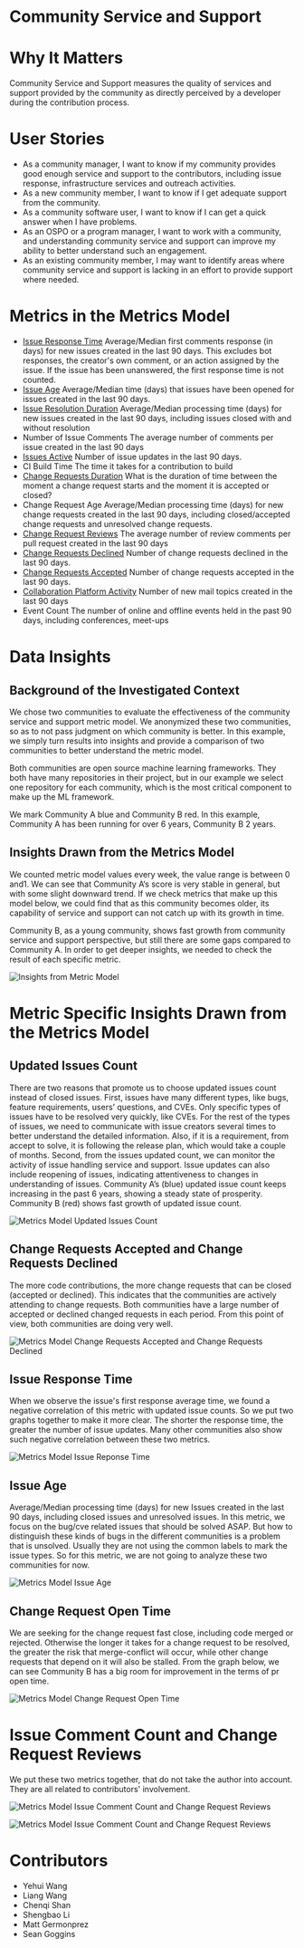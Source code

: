 # Community Service and Support

# Why It Matters
Community Service and Support measures the quality of services and support provided by the community as directly perceived by a developer during the contribution process.

# User Stories
- As a community manager, I want to know if my community provides good enough service and support to the contributors, including issue response, infrastructure services and outreach activities. 
- As a new community member, I want to know if I get adequate support from the community.
- As a community software user, I want to know if I can get a quick answer when I have problems. 
- As an OSPO or a program manager, I want to work with a community, and understanding community service and support can improve my ability to better understand such an engagement. 
- As an existing community member, I may want to identify areas where community service and support is lacking in an effort to provide support where needed. 

# Metrics in the Metrics Model

- [Issue Response Time](https://chaoss.community/?p=3631)
Average/Median first comments response (in days) for new issues created in the last 90 days. This excludes bot responses, the creator's own comment, or an action assigned by the issue. If the issue has been unanswered, the first response time is not counted.
- [Issue Age](https://chaoss.community/?p=3629)
Average/Median time (days) that issues have been opened for issues created in the last 90 days. 
- [Issue Resolution Duration](https://chaoss.community/?p=3630)
Average/Median processing time (days) for new issues created in the last 90 days, including issues closed with and without resolution
- Number of Issue Comments
The average number of comments per issue created in the last 90 days
- [Issues Active](https://chaoss.community/?p=3632)
Number of issue updates in the last 90 days.
- CI Build Time
The time it takes for a contribution to build
- [Change Requests Duration](https://chaoss.community/?p=3587)
What is the duration of time between the moment a change request starts and the moment it is accepted or closed?
- Change Request Age
Average/Median processing time (days) for new change requests created in the last 90 days, including closed/accepted change requests and unresolved change requests.
- [Change Request Reviews](https://chaoss.community/?p=4712)
The average number of review comments per pull request created in the last 90 days
- [Change Requests Declined](https://chaoss.community/?p=3588)
Number of change requests declined in the last 90 days.
- [Change Requests Accepted](https://chaoss.community/?p=3589)
Number of change requests accepted in the last 90 days.
- [Collaboration Platform Activity](https://chaoss.community/?p=3484)
Number of new mail topics created in the last 90 days
- Event Count
The number of online and offline events held in the past 90 days, including conferences, meet-ups

# Data Insights

## Background of the Investigated Context
We chose two communities to evaluate the effectiveness of the community service and support metric model. We anonymized these two communities, so as to not pass judgment on which community is better. In this example, we simply turn results into insights and provide a comparison of two communities to better understand the metric model.

Both communities are open source machine learning frameworks. They both have many repositories in their project, but in our example we select one repository for each community, which is the most critical component to make up the ML framework.  

We mark Community A blue and Community B red. In this example, Community A has been running for over 6 years, Community B 2 years.

## Insights Drawn from the Metrics Model
We counted metric model values every week, the value range is between 0 and1. We can see that Community A‘s score is very stable in general, but with some slight downward trend. If we check metrics that make up this model below, we could find that as this community becomes older, its capability of service and support can not catch up with its growth in time.  

Community B, as a young community, shows fast growth from community service and support perspective, but still there are some gaps compared to Community A. In order to get deeper insights, we needed to check the result of each specific metric.

![Insights from Metric Model](https://github.com/chaoss/wg-metrics-models/blob/main/metrics-model-libs/community-service-and-support/images/1.jpg)

# Metric Specific Insights Drawn from the Metrics Model

## Updated Issues Count

There are two reasons that promote us to choose updated issues count instead of closed issues. First, issues have many different types, like bugs, feature requirements, users’ questions, and CVEs. Only specific types of issues have to be resolved very quickly, like CVEs. For the rest of the types of issues, we need to communicate with issue creators several times to better understand the detailed information. Also, if it is a requirement, from accept to solve, it is following the release plan, which would take a couple of months. Second, from the issues updated count, we can monitor the activity of issue handling service and support. Issue updates can also include reopening of issues, indicating attentiveness to changes in understanding of issues. Community A’s (blue) updated issue count keeps increasing in the past 6 years, showing a steady state of prosperity. Community B (red) shows fast growth of updated issue count. 

![Metrics Model Updated Issues Count](https://github.com/chaoss/wg-metrics-models/blob/main/metrics-model-libs/community-service-and-support/images/2.jpg)

## Change Requests Accepted and Change Requests Declined 
The more code contributions, the more change requests that can be  closed (accepted or declined). This indicates that the communities are actively attending to change requests. Both communities have a large number of accepted or declined changed requests in each period. From this point of view, both communities are doing very well.  

![Metrics Model Change Requests Accepted and Change Requests Declined](https://github.com/chaoss/wg-metrics-models/blob/main/metrics-model-libs/community-service-and-support/images/3.jpg)

## Issue Response Time  
When we observe the issue's first response average time, we found a negative correlation of this metric with updated issue counts. So we put two graphs together to make it more clear. The shorter the response time, the greater the number of issue updates. Many other communities also show such negative correlation between these two metrics. 

![Metrics Model Issue Reponse Time](https://github.com/chaoss/wg-metrics-models/blob/main/metrics-model-libs/community-service-and-support/images/4.jpg)

## Issue Age
Average/Median processing time (days) for new Issues created in the last 90 days, including closed issues and unresolved issues. In this metric, we focus on the bug/cve related issues that should be solved ASAP. But how to distinguish these kinds of bugs in the different communities is a problem that is unsolved. Usually they are not using the common labels to mark the issue types. So for this metric, we are not going to analyze these two communities for now. 

![Metrics Model Issue Age](https://github.com/chaoss/wg-metrics-models/blob/main/metrics-model-libs/community-service-and-support/images/5.jpg)

## Change Request Open Time
We are seeking for the change request fast close, including code merged or rejected. Otherwise the longer it takes for a change request to be resolved, the greater the risk that merge-conflict will occur, while other change requests that depend on it will also be stalled. From the graph below, we can see Community B has a big room for improvement in the terms of pr open time. 

![Metrics Model Change Request Open Time](https://github.com/chaoss/wg-metrics-models/blob/main/metrics-model-libs/community-service-and-support/images/6.jpg)

# Issue Comment Count and Change Request Reviews
We put these two metrics together, that do not take the author into account. They are all related to contributors' involvement.

![Metrics Model Issue Comment Count and Change Request Reviews](https://github.com/chaoss/wg-metrics-models/blob/main/metrics-model-libs/community-service-and-support/images/7.jpg)

![Metrics Model Issue Comment Count and Change Request Reviews](https://github.com/chaoss/wg-metrics-models/blob/main/metrics-model-libs/community-service-and-support/images/8.jpg)

# Contributors
- Yehui Wang
- Liang Wang
- Chenqi Shan 
- Shengbao Li
- Matt Germonprez
- Sean Goggins
